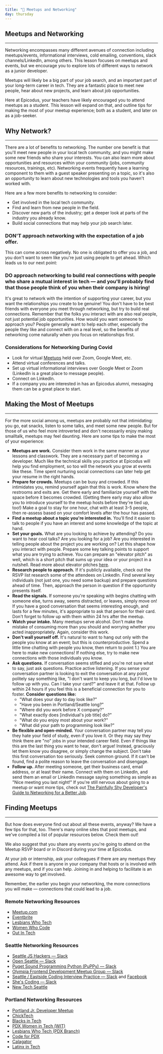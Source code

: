 ```yaml
---
title: "📓 Meetups and Networking"
day: thursday
---
```


## Meetups and Networking
---

Networking encompasses many different avenues of connection including meetups/events, informational interviews, cold emailing, conventions, slack channels/LinkedIn, among others. This lesson focuses on meetups and events, but we encourage you to explore lots of different ways to network as a junior developer.

Meetups will likely be a big part of your job search, and an important part of your long-term career in tech. They are a fantastic place to meet new people, hear about new projects, and learn about job opportunities.

Here at Epicodus, your teachers have likely encouraged you to attend meetups as a student. This lesson will expand on that, and outline tips for making the most of your meetup experience; both as a student, and later on as a job-seeker.
 
## Why Network?
---

There are a lot of benefits to networking. The number one benefit is that you'll meet new people in your local tech community, and you might make some new friends who share your interests. You can also learn more about opportunities and resources within your community (jobs, community resources, trainings, etc). Networking events frequently have a learning component to them with a guest speaker presenting on a topic, so it's also an opportunity to learn about new technologies and tools you haven't worked with.

Here are a few more benefits to networking to consider:

* Get involved in the local tech community.
* Find and learn from new people in the field.
* Discover new parts of the industry; get a deeper look at parts of the industry you already know.
* Build social connections that may help your job search later.

### DON'T approach networking with the expectation of a job offer.

This can come across negatively. No one is obligated to offer you a job, and you don't want to seem like you're just using people to get ahead. Which leads us to our next point:

### DO approach networking to build real connections with people who share a mutual interest in tech — and you'll probably find that those people think of you when their company is hiring!

It's great to network with the intention of supporting your career, but you want the relationships you create to be genuine! You don't have to be best friends with everyone you meet through networking, but try to build real connections. Remember that the folks you interact with are also real people, not just potential job opportunities. How would you want someone to approach you? People generally want to help each other, especially the people they like and connect with on a real level, so the benefits of networking come naturally when you focus on relationships first.

### Considerations for Networking During Covid
* Look for virtual [Meetups](https://www.meetup.com/) held over Zoom, Google Meet, etc.
* Attend virtual conferences and talks.
* Set up virtual informational interviews over Google Meet or Zoom (LinkedIn is a great place to message people).
* Connect on LinkedIn.
* If a company you are interested in has an Epicodus alumni, messaging them can be a great place to start.

## Making the Most of Meetups
---

For the more social among us, meetups are probably not that intimidating: you go, eat snacks, listen to some talks, and meet some new people.
But for those of us who feel more introverted and don't necessarily enjoy making smalltalk, meetups may feel daunting. Here are some tips to make the most of your experience:

* **Meetups are work.** Consider them work in the same manner as your lessons and classwork. They are a necessary part of becoming a developer. Much like the technical skills you practice at Epicodus will help you find employment, so too will the network you grow at events like these. Time spent nurturing social connections can later help get your resume in the right hands.
* **Prepare for crowds.** Meetups can be busy and crowded. If this intimidates you, remind yourself again that this is work. Know where the restrooms and exits are. Get there early and familiarize yourself with the space before it becomes crowded. (Getting there early may also allow you to introduce yourself to the meetup hosts before they're tied up, too!) Make a goal to stay for one hour, chat with at least 3-5 people, then re-assess based on your comfort levels after the hour has passed.
* **Find a meetup about a topic you're interested in.** You'll find it easier to talk to people if you have an interest and some knowledge of the topic at hand.
* **Set your goals.** What are you looking to achieve by attending? Do you want to hear cool talks? Are you looking for a job? Are you interested in telling people about the project you are working on? Let this shape how you interact with people. Prepare some key talking points to support what you are trying to achieve. You can prepare an "elevator pitch" as well, which is a short pitch that sums up your idea or your project in a nutshell. Read more about elevator pitches [here](https://www.fastcompany.com/3004484/problem-your-elevator-pitch-and-how-fix-it).
* **Research people to approach.** If it's publicly available, check out the RSVP list research some of the attendees on LinkedIn. Find several key individuals (not just one, you need some backup) and prepare questions ahead of time. Then, approach the person in question if the opportunity presents itself.
* **Read the signals.** If someone you're speaking with begins chatting with someone else, turns away, seems distracted, or leaves, simply move on! If you have a good conversation that seems interesting enough, and lasts for a few minutes, it's appropriate to ask that person for their card. Don't forget to follow up with them within 24 hrs after the meetup.
* **Watch your intake.** Many meetups serve alcohol. Don't make the mistake of consuming more than you should and worrying whether you acted inappropriately. Again, consider this work.
* **Don't wall yourself off.** It's natural to want to hang out only with the people you know at an event; but this is counterproductive. Spend a little time chatting with people you know, then return to point 1.) You are here to make new connections! If nothing else, try to make new connections with those individuals you know.
* **Ask questions.** If conversation seems stifled and you're not sure what to say, just ask questions. Practice active listening. If you sense your conversation partner is looking to exit the conversation at any point, politely say something like, "I don't want to keep you long, but I'd love to follow up with you. Can I take your card?" and leave it at that. Follow up within 24 hours if you feel this is a beneficial connection for you to foster. **Consider questions like:**
  * "What does your day to day look like?"
  * "Have you been in Portland/Seattle long?"
  * "Where did you work before X company?"
  * "What exactly does [individual's job title] do?"
  * "What do you enjoy most about your work?"
  * "What did your path to programming look like?"
* **Be flexible and open-minded.** Your conversation partner may tell you they hate your field of study, even if you love it. Or they may say they think there are "no" jobs in your intended career field. Even if things like this are the last thing you want to hear, don't argue! Instead, graciously let them know you disagree, or simply change the subject. Don't take this first conversation too seriously. Seek common ground. If it can't be found, find a polite reason to leave the conversation and disengage.
* **Follow up.** After meeting someone, get their business card, email address, or at least their name. Connect with them on LinkedIn, and send them an email or LinkedIn message saying something as simple as "Nice meeting you last night!"
If you're still nervous about going to a meetup or want more tips, check out [The Painfully Shy Developer's Guide to Networking for a Better Job](https://www.samjulien.com/shy-dev-networking).

## Finding Meetups
---

But how does everyone find out about all these events, anyway? We have a few tips for that, too. There's many online sites that post meetups, and we've compiled a  list of popular resources below. Check them out! 

We also suggest that you share any events you're going to attend on the Meetup RSVP board or in Discord during your time at Epicodus. 

At your job or internship, ask your colleagues if there are any meetups they attend. Ask if there is anyone in your company that hosts or is involved with any meetups, and if you can help. Joining in and helping to facilitate is an awesome way to get involved.

Remember, the earlier you begin your networking, the more connections you will make — connections that could lead to a job.
 
### Remote Networking Resources

* [Meetup.com](https://www.meetup.com/)
* [Eventbrite](https://www.eventbrite.com/)
* [Lesbians Who Tech](https://lesbianswhotech.org/virtualpridesummit)
* [Women Who Code](https://www.womenwhocode.com/events)
* [Out In Tech](https://outintech.com/)

### Seattle Networking Resources

* [Seattle JS Hackers — Slack](https://seattlejshackers.slack.com/join/shared_invite/enQtMzYzMDcwNzQ3Nzk0LTcxZDI5NjA1MjIwYzdkYjQ5ZDhhYjVlNzg1MjljZTg5NjU1YTRlYzhjMjNiZTQ0Y2NkMGRkOTQ2N2Q2N2VjYzU)
* [Open Seattle — Slack](https://openseattle.org/)
* [Puget Sound Programming Python (PuPPy) — Slack](https://www.pspython.com/app/)
* [Olympia Frontend Development Meetup Group — Slack](https://olyjs.slack.com/join/shared_invite/enQtODkxMTQ2MTg0ODAzLTc4ZTEwOWJmOGQyODcwNmQyZmZlM2UxYjk0YjAxMDY1YTBkOWIyNzBhOTkxNDU3NjBlYmJmNmI5YjQ4OGFjZDY)
* [Seattle / Eastside Coding Interview Practice — Slack](https://sde-skills.slack.com/join/shared_invite/enQtOTY5Mzc0MjY5NjUzLWY4ODk1ZDc5OGExMGJlZjc5MDExOGMxN2NhYWI4MDBiZjYyMzcxMWM0NGQ1MGMwZjI4YmE1ZGQ0ODUwNTRlNWY) and [Facebook](https://www.facebook.com/groups/sdeskills)
* [She's Coding — Slack](https://shescoding.typeform.com/to/fcSCQs)
* [New Tech Seattle](https://www.newtechnorthwest.com/)


### Portland Networking Resources

* [Portland Jr. Developer Meetup](https://www.meetup.com/Portland-JR-DEVELOPER-Meetup/)
* [ChickTech](https://www.meetup.com/ChickTech-Portland/)
* [Blacks in Tech](https://www.meetup.com/PDX-Blacks-in-Technology-Meetup/)
* [PDX Women in Tech (WIT)](https://www.meetup.com/Portland-Women-in-Technology/)
* [Lesbians Who Tech (PDX Branch)](https://lesbianswhotech.org/events/city/portland/)
* [Code for PDX](https://www.meetup.com/Code-for-PDX/)
* [Calagator](https://calagator.org/)
* [Latinx in Tech](https://www.meetup.com/LatinxTechPDX/)
 
 
